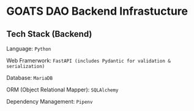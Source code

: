 # GOATS DAO Backend Infrastucture

## Tech Stack (Backend)

Language: `Python`

Web Framerwork: `FastAPI (includes Pydantic for validation & serialization)`

Database: `MariaDB`

ORM (Object Relational Mapper): `SQLAlchemy`

Dependency Management: `Pipenv` 



